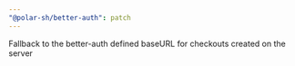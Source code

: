 ```yaml
---
"@polar-sh/better-auth": patch
---
```


Fallback to the better-auth defined baseURL for checkouts created on the server
